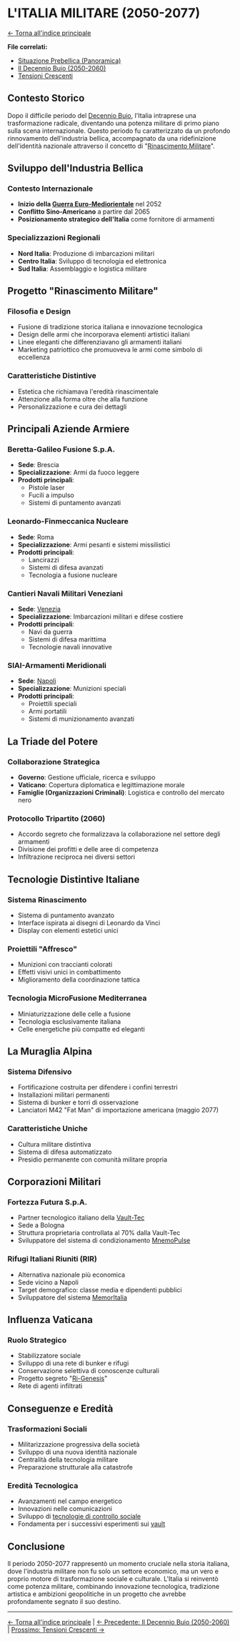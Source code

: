 # L'ITALIA MILITARE (2050-2077)

[← Torna all'indice principale](../01-Indice/01.0-indice-principale.md)

**File correlati:**
- [Situazione Prebellica (Panoramica)](02.0-situazione-prebellica-panoramica.md)
- [Il Decennio Buio (2050-2060)](02.2-decennio-buio.md)
- [Tensioni Crescenti](02.4-tensioni-finali.md)

## Contesto Storico

Dopo il difficile periodo del [Decennio Buio](02.2-decennio-buio.md), l'Italia intraprese una trasformazione radicale, diventando una potenza militare di primo piano sulla scena internazionale. Questo periodo fu caratterizzato da un profondo rinnovamento dell'industria bellica, accompagnato da una ridefinizione dell'identità nazionale attraverso il concetto di "[Rinascimento Militare](#progetto-rinascimento-militare)".

<a id="industria-bellica"></a>
## Sviluppo dell'Industria Bellica

### Contesto Internazionale
- **Inizio della [Guerra Euro-Mediorientale](02.2-decennio-buio.md#guerra-euro-mediorientale)** nel 2052
- **Conflitto Sino-Americano** a partire dal 2065
- **Posizionamento strategico dell'Italia** come fornitore di armamenti

### Specializzazioni Regionali
- **Nord Italia**: Produzione di imbarcazioni militari
- **Centro Italia**: Sviluppo di tecnologia ed elettronica
- **Sud Italia**: Assemblaggio e logistica militare

<a id="progetto-rinascimento-militare"></a>
## Progetto "Rinascimento Militare"

### Filosofia e Design
- Fusione di tradizione storica italiana e innovazione tecnologica
- Design delle armi che incorporava elementi artistici italiani
- Linee eleganti che differenziavano gli armamenti italiani
- Marketing patriottico che promuoveva le armi come simbolo di eccellenza

### Caratteristiche Distintive
- Estetica che richiamava l'eredità rinascimentale
- Attenzione alla forma oltre che alla funzione
- Personalizzazione e cura dei dettagli

<a id="aziende-armiere"></a>
## Principali Aziende Armiere

### Beretta-Galileo Fusione S.p.A.
- **Sede**: Brescia
- **Specializzazione**: Armi da fuoco leggere
- **Prodotti principali**:
  - Pistole laser
  - Fucili a impulso
  - Sistemi di puntamento avanzati

### Leonardo-Finmeccanica Nucleare
- **Sede**: Roma
- **Specializzazione**: Armi pesanti e sistemi missilistici
- **Prodotti principali**:
  - Lancirazzi
  - Sistemi di difesa avanzati
  - Tecnologia a fusione nucleare

### Cantieri Navali Militari Veneziani
- **Sede**: [Venezia](../../../06-Luoghi/06.2-venezia.md)
- **Specializzazione**: Imbarcazioni militari e difese costiere
- **Prodotti principali**:
  - Navi da guerra
  - Sistemi di difesa marittima
  - Tecnologie navali innovative

### SIAI-Armamenti Meridionali
- **Sede**: [Napoli](../../../06-Luoghi/06.1-parthenope.md)
- **Specializzazione**: Munizioni speciali
- **Prodotti principali**:
  - Proiettili speciali
  - Armi portatili
  - Sistemi di munizionamento avanzati

<a id="triade-del-potere"></a>
## La Triade del Potere

### Collaborazione Strategica
- **Governo**: Gestione ufficiale, ricerca e sviluppo
- **Vaticano**: Copertura diplomatica e legittimazione morale
- **Famiglie (Organizzazioni Criminali)**: Logistica e controllo del mercato nero

<a id="protocollo-tripartito"></a>
### Protocollo Tripartito (2060)
- Accordo segreto che formalizzava la collaborazione nel settore degli armamenti
- Divisione dei profitti e delle aree di competenza
- Infiltrazione reciproca nei diversi settori

<a id="tecnologie-distintive-italiane"></a>
## Tecnologie Distintive Italiane

### Sistema Rinascimento
- Sistema di puntamento avanzato
- Interface ispirata ai disegni di Leonardo da Vinci
- Display con elementi estetici unici

### Proiettili "Affresco"
- Munizioni con traccianti colorati
- Effetti visivi unici in combattimento
- Miglioramento della coordinazione tattica

<a id="tecnologie-di-fusione"></a>
### Tecnologia MicroFusione Mediterranea
- Miniaturizzazione delle celle a fusione
- Tecnologia esclusivamente italiana
- Celle energetiche più compatte ed eleganti

<a id="muraglia-alpina"></a>
## La Muraglia Alpina

### Sistema Difensivo
- Fortificazione costruita per difendere i confini terrestri
- Installazioni militari permanenti
- Sistema di bunker e torri di osservazione
- Lanciatori M42 "Fat Man" di importazione americana (maggio 2077)

### Caratteristiche Uniche
- Cultura militare distintiva
- Sistema di difesa automatizzato
- Presidio permanente con comunità militare propria

<a id="corporazioni-militari"></a>
## Corporazioni Militari

<a id="fortezza-futura"></a>
### Fortezza Futura S.p.A.
- Partner tecnologico italiano della [Vault-Tec](02.4-tensioni-finali.md#la-corsa-ai-vault)
- Sede a Bologna
- Struttura proprietaria controllata al 70% dalla Vault-Tec
- Sviluppatore del sistema di condizionamento [MnemoPulse](../../09-Vault/09.4-controllo-mentale.md)

<a id="rifugi-italiani-riuniti"></a>
### Rifugi Italiani Riuniti (RIR)
- Alternativa nazionale più economica
- Sede vicino a Napoli
- Target demografico: classe media e dipendenti pubblici
- Sviluppatore del sistema [MemorItalia](../../09-Vault/09.4-controllo-mentale.md)

<a id="influenza-vaticana"></a>
## Influenza Vaticana

### Ruolo Strategico
- Stabilizzatore sociale
- Sviluppo di una rete di bunker e rifugi
- Conservazione selettiva di conoscenze culturali
- Progetto segreto "[Ri-Genesis](../../09-Vault/09.4-controllo-mentale.md#progetto-ri-genesis)"
- Rete di agenti infiltrati

## Conseguenze e Eredità

### Trasformazioni Sociali
- Militarizzazione progressiva della società
- Sviluppo di una nuova identità nazionale
- Centralità della tecnologia militare
- Preparazione strutturale alla catastrofe

### Eredità Tecnologica
- Avanzamenti nel campo energetico
- Innovazioni nelle comunicazioni
- Sviluppo di [tecnologie di controllo sociale](../../09-Vault/09.4-controllo-mentale.md)
- Fondamenta per i successivi esperimenti sui [vault](../../09-Vault/09.0-vault-panoramica.md)

## Conclusione

Il periodo 2050-2077 rappresentò un momento cruciale nella storia italiana, dove l'industria militare non fu solo un settore economico, ma un vero e proprio motore di trasformazione sociale e culturale. L'Italia si reinventò come potenza militare, combinando innovazione tecnologica, tradizione artistica e ambizioni geopolitiche in un progetto che avrebbe profondamente segnato il suo destino.

---

[← Torna all'indice principale](../01-Indice/01.0-indice-principale.md) | [← Precedente: Il Decennio Buio (2050-2060)](02.2-decennio-buio.md) | [Prossimo: Tensioni Crescenti →](02.4-tensioni-finali.md)